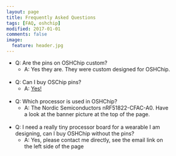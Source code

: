 ```yaml
---
layout: page
title: Frequently Asked Questions
tags: [FAQ, oshchip]
modified: 2017-01-01
comments: false
image:
  feature: header.jpg
---
```


* Q: Are the pins on OSHChip custom?
  * A: Yes they are. They were custom designed for OSHChip.
<br><br>
* Q: Can I buy OSChip pins?
  * A: [Yes!](../products/Flip-Pins_Product.html) 
<br><br>
* Q: Which processor is used in OSHChip?
  * A: The Nordic Semiconductors nRF51822-CFAC-A0. Have  
    a look at the banner picture at the top of the page.
<br><br>
* Q: I need a really tiny processor board for a wearable I am  
  designing, can I buy OSHChip without the pins?
  * A: Yes, please contact me directly, see the email link on  
       the left side of the page




